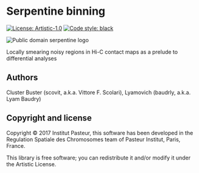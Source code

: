 # Serpentine binning

[![License: Artistic-1.0](https://img.shields.io/badge/License-Artistic%201.0-0298c3.svg)](https://opensource.org/licenses/Artistic-1.0)
[![Code style: black](https://img.shields.io/badge/code%20style-black-000000.svg)](https://github.com/ambv/black)

![Public domain serpentine logo](https://publicdomainvectors.org/photos/rygle_Snake_Colour_Outline.png)

Locally smearing noisy regions in Hi-C contact maps as a prelude to differential analyses

## Authors

Cluster Buster (scovit, a.k.a. Vittore F. Scolari),
Lyamovich (baudrly, a.k.a. Lyam Baudry)

## Copyright and license

Copyright © 2017 Institut Pasteur, this software has been developed in
the Regulation Spatiale des Chromosomes team of Pasteur Institut,
Paris, France.

This library is free software; you can redistribute it and/or modify
it under the Artistic License.